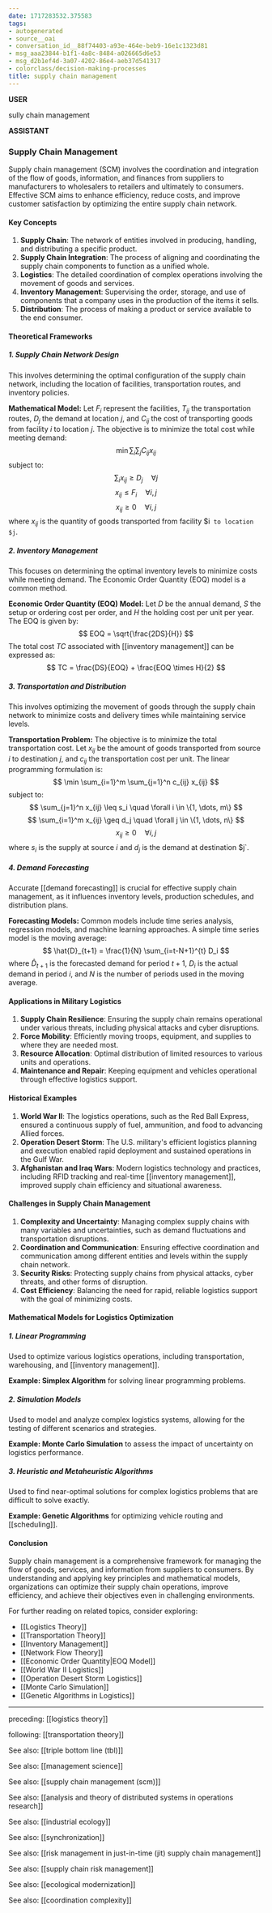 ```yaml
---
date: 1717283532.375583
tags:
- autogenerated
- source__oai
- conversation_id__88f74403-a93e-464e-beb9-16e1c1323d81
- msg_aaa23844-b1f1-4a8c-8484-a026665d6e53
- msg_d2b1ef4d-3a07-4202-86e4-aeb37d541317
- colorclass/decision-making-processes
title: supply chain management
---
```


**USER**

sully chain management


**ASSISTANT**

### Supply Chain Management

Supply chain management (SCM) involves the coordination and integration of the flow of goods, information, and finances from suppliers to manufacturers to wholesalers to retailers and ultimately to consumers. Effective SCM aims to enhance efficiency, reduce costs, and improve customer satisfaction by optimizing the entire supply chain network.

#### Key Concepts

1. **Supply Chain**: The network of entities involved in producing, handling, and distributing a specific product.
2. **Supply Chain Integration**: The process of aligning and coordinating the supply chain components to function as a unified whole.
3. **Logistics**: The detailed coordination of complex operations involving the movement of goods and services.
4. **Inventory Management**: Supervising the order, storage, and use of components that a company uses in the production of the items it sells.
5. **Distribution**: The process of making a product or service available to the end consumer.

#### Theoretical Frameworks

##### 1. Supply Chain Network Design
This involves determining the optimal configuration of the supply chain network, including the location of facilities, transportation routes, and inventory policies.

**Mathematical Model:**
Let $F_i$ represent the facilities, $T_{ij}$ the transportation routes, $D_j$ the demand at location $j$, and $C_{ij}$ the cost of transporting goods from facility $i$ to location $j$. The objective is to minimize the total cost while meeting demand:
$$
\min \sum_{i} \sum_{j} C_{ij} x_{ij}
$$
subject to:
$$
\sum_{i} x_{ij} \geq D_j \quad \forall j
$$
$$
x_{ij} \leq F_i \quad \forall i, j
$$
$$
x_{ij} \geq 0 \quad \forall i, j
$$
where $x_{ij}$ is the quantity of goods transported from facility $i` to location $j`.

##### 2. Inventory Management
This focuses on determining the optimal inventory levels to minimize costs while meeting demand. The Economic Order Quantity (EOQ) model is a common method.

**Economic Order Quantity (EOQ) Model:**
Let $D$ be the annual demand, $S$ the setup or ordering cost per order, and $H$ the holding cost per unit per year. The EOQ is given by:
$$
EOQ = \sqrt{\frac{2DS}{H}}
$$
The total cost $TC$ associated with [[inventory management]] can be expressed as:
$$
TC = \frac{DS}{EOQ} + \frac{EOQ \times H}{2}
$$

##### 3. Transportation and Distribution
This involves optimizing the movement of goods through the supply chain network to minimize costs and delivery times while maintaining service levels.

**Transportation Problem:**
The objective is to minimize the total transportation cost. Let $x_{ij}$ be the amount of goods transported from source $i$ to destination $j$, and $c_{ij}$ the transportation cost per unit. The linear programming formulation is:
$$
\min \sum_{i=1}^m \sum_{j=1}^n c_{ij} x_{ij}
$$
subject to:
$$
\sum_{j=1}^n x_{ij} \leq s_i \quad \forall i \in \{1, \dots, m\}
$$
$$
\sum_{i=1}^m x_{ij} \geq d_j \quad \forall j \in \{1, \dots, n\}
$$
$$
x_{ij} \geq 0 \quad \forall i, j
$$
where $s_i$ is the supply at source $i$ and $d_j$ is the demand at destination $j`.

##### 4. Demand Forecasting
Accurate [[demand forecasting]] is crucial for effective supply chain management, as it influences inventory levels, production schedules, and distribution plans.

**Forecasting Models:**
Common models include time series analysis, regression models, and machine learning approaches. A simple time series model is the moving average:
$$
\hat{D}_{t+1} = \frac{1}{N} \sum_{i=t-N+1}^{t} D_i
$$
where $\hat{D}_{t+1}$ is the forecasted demand for period $t+1$, $D_i$ is the actual demand in period $i$, and $N$ is the number of periods used in the moving average.

#### Applications in Military Logistics

1. **Supply Chain Resilience**: Ensuring the supply chain remains operational under various threats, including physical attacks and cyber disruptions.
2. **Force Mobility**: Efficiently moving troops, equipment, and supplies to where they are needed most.
3. **Resource Allocation**: Optimal distribution of limited resources to various units and operations.
4. **Maintenance and Repair**: Keeping equipment and vehicles operational through effective logistics support.

#### Historical Examples

1. **World War II**: The logistics operations, such as the Red Ball Express, ensured a continuous supply of fuel, ammunition, and food to advancing Allied forces.
2. **Operation Desert Storm**: The U.S. military's efficient logistics planning and execution enabled rapid deployment and sustained operations in the Gulf War.
3. **Afghanistan and Iraq Wars**: Modern logistics technology and practices, including RFID tracking and real-time [[inventory management]], improved supply chain efficiency and situational awareness.

#### Challenges in Supply Chain Management

1. **Complexity and Uncertainty**: Managing complex supply chains with many variables and uncertainties, such as demand fluctuations and transportation disruptions.
2. **Coordination and Communication**: Ensuring effective coordination and communication among different entities and levels within the supply chain network.
3. **Security Risks**: Protecting supply chains from physical attacks, cyber threats, and other forms of disruption.
4. **Cost Efficiency**: Balancing the need for rapid, reliable logistics support with the goal of minimizing costs.

#### Mathematical Models for Logistics Optimization

##### 1. Linear Programming
Used to optimize various logistics operations, including transportation, warehousing, and [[inventory management]].

**Example: Simplex Algorithm** for solving linear programming problems.

##### 2. Simulation Models
Used to model and analyze complex logistics systems, allowing for the testing of different scenarios and strategies.

**Example: Monte Carlo Simulation** to assess the impact of uncertainty on logistics performance.

##### 3. Heuristic and Metaheuristic Algorithms
Used to find near-optimal solutions for complex logistics problems that are difficult to solve exactly.

**Example: Genetic Algorithms** for optimizing vehicle routing and [[scheduling]].

#### Conclusion

Supply chain management is a comprehensive framework for managing the flow of goods, services, and information from suppliers to consumers. By understanding and applying key principles and mathematical models, organizations can optimize their supply chain operations, improve efficiency, and achieve their objectives even in challenging environments.

For further reading on related topics, consider exploring:
- [[Logistics Theory]]
- [[Transportation Theory]]
- [[Inventory Management]]
- [[Network Flow Theory]]
- [[Economic Order Quantity|EOQ Model]]
- [[World War II Logistics]]
- [[Operation Desert Storm Logistics]]
- [[Monte Carlo Simulation]]
- [[Genetic Algorithms in Logistics]]


---

preceding: [[logistics theory]]  


following: [[transportation theory]]

See also: [[triple bottom line (tbl)]]


See also: [[management science]]


See also: [[supply chain management (scm)]]


See also: [[analysis and theory of distributed systems in operations research]]


See also: [[industrial ecology]]


See also: [[synchronization]]


See also: [[risk management in just-in-time (jit) supply chain management]]


See also: [[supply chain risk management]]


See also: [[ecological modernization]]


See also: [[coordination complexity]]